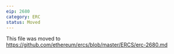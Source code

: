 ```yaml
---
eip: 2680
category: ERC
status: Moved
---
```


This file was moved to https://github.com/ethereum/ercs/blob/master/ERCS/erc-2680.md
